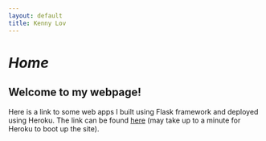 ```yaml
---
layout: default
title: Kenny Lov
---
```

<style> nav ul li:nth-child(1) a{
 color: black; 
 text-decoration:underline;
 text-decoration-color:black;
 font-size:30px;
} 

</style>

# *Home*

## Welcome to my webpage!

Here is a link to some web apps I built using Flask framework and deployed using Heroku. The link can be found <a href = "https://clfkenny.herokuapp.com">here</a> (may take up to a minute for Heroku to boot up the site).
